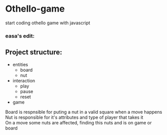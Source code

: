 # Othello-game
start coding othello game with javascript

### easa's edit: 
## Project structure:

* entities
  * board
  * nut
* interaction
  * play
  * pause
  * reset
* game

Board is respnsible for puting a nut in a valid square when a move happens  
Nut is responsible for it's attributes and type of player that takes it  
On a move some nuts are affected, finding this nuts and is on game or board
